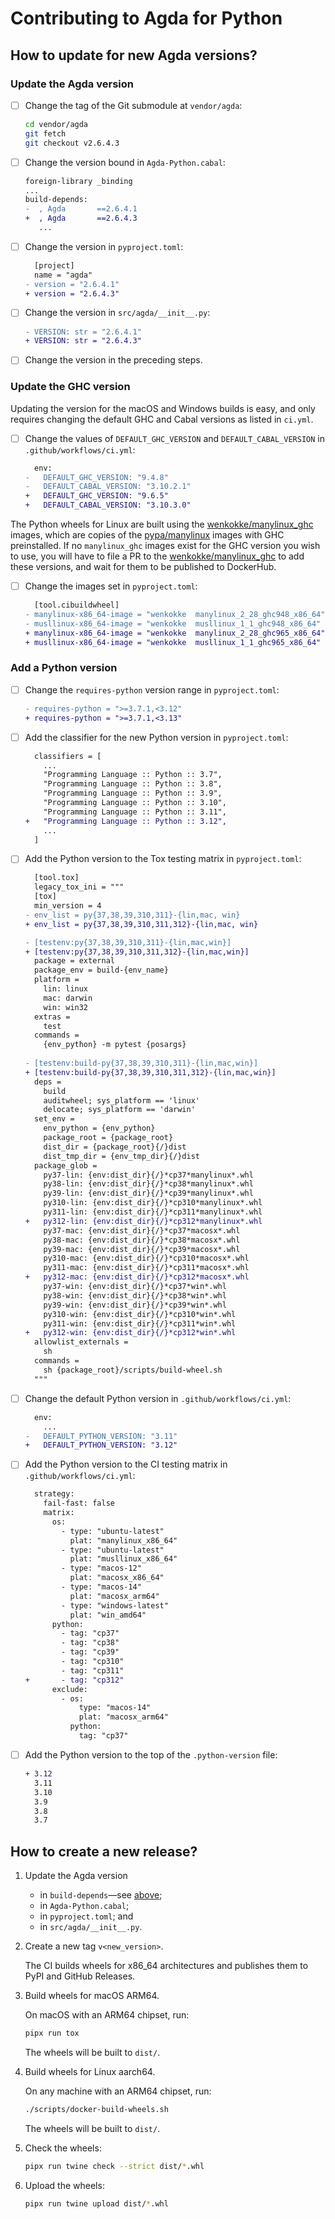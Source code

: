 # Contributing to Agda for Python

## How to update for new Agda versions?

### Update the Agda version

- [ ] Change the tag of the Git submodule at `vendor/agda`:

  ```bash
  cd vendor/agda
  git fetch
  git checkout v2.6.4.3
  ```

- [ ] Change the version bound in `Agda-Python.cabal`:

  ```diff
  foreign-library _binding
  ...
  build-depends:
  -  , Agda       ==2.6.4.1
  +  , Agda       ==2.6.4.3
     ...
  ```

- [ ] Change the version in `pyproject.toml`:

  ```diff
    [project]
    name = "agda"
  - version = "2.6.4.1"
  + version = "2.6.4.3"
  ```

- [ ] Change the version in `src/agda/__init__.py`:

  ```diff
  - VERSION: str = "2.6.4.1"
  + VERSION: str = "2.6.4.3"
  ```

- [ ] Change the version in the preceding steps.

### Update the GHC version

Updating the version for the macOS and Windows builds is easy, and only requires changing the default GHC and Cabal versions as listed in `ci.yml`.

- [ ] Change the values of `DEFAULT_GHC_VERSION` and `DEFAULT_CABAL_VERSION` in `.github/workflows/ci.yml`:

  ```diff
    env:
  -   DEFAULT_GHC_VERSION: "9.4.8"
  -   DEFAULT_CABAL_VERSION: "3.10.2.1"
  +   DEFAULT_GHC_VERSION: "9.6.5"
  +   DEFAULT_CABAL_VERSION: "3.10.3.0"
  ```

The Python wheels for Linux are built using the [wenkokke/manylinux_ghc] images, which are copies of the [pypa/manylinux] images with GHC preinstalled.
If no `manylinux_ghc` images exist for the GHC version you wish to use, you will have to file a PR to  the [wenkokke/manylinux_ghc] to add these versions, and wait for them to be published to DockerHub.

- [ ] Change the images set in `pyproject.toml`:

  ```diff
    [tool.cibuildwheel]
  - manylinux-x86_64-image = "wenkokke  manylinux_2_28_ghc948_x86_64"
  - musllinux-x86_64-image = "wenkokke  musllinux_1_1_ghc948_x86_64"
  + manylinux-x86_64-image = "wenkokke  manylinux_2_28_ghc965_x86_64"
  + musllinux-x86_64-image = "wenkokke  musllinux_1_1_ghc965_x86_64"
  ```

### Add a Python version

- [ ] Change the `requires-python` version range in `pyproject.toml`:

  ```diff
  - requires-python = ">=3.7.1,<3.12"
  + requires-python = ">=3.7.1,<3.13"
  ```

- [ ] Add the classifier for the new Python version in `pyproject.toml`:

  ```diff
    classifiers = [
      ...
      "Programming Language :: Python :: 3.7",
      "Programming Language :: Python :: 3.8",
      "Programming Language :: Python :: 3.9",
      "Programming Language :: Python :: 3.10",
      "Programming Language :: Python :: 3.11",
  +   "Programming Language :: Python :: 3.12",
      ...
    ]
  ```

- [ ] Add the Python version to the Tox testing matrix in `pyproject.toml`:

  ```diff
    [tool.tox]
    legacy_tox_ini = """
    [tox]
    min_version = 4
  - env_list = py{37,38,39,310,311}-{lin,mac, win}
  + env_list = py{37,38,39,310,311,312}-{lin,mac, win}
  
  - [testenv:py{37,38,39,310,311}-{lin,mac,win}]
  + [testenv:py{37,38,39,310,311,312}-{lin,mac,win}]
    package = external
    package_env = build-{env_name}
    platform =
      lin: linux
      mac: darwin
      win: win32
    extras =
      test
    commands =
      {env_python} -m pytest {posargs}
    
  - [testenv:build-py{37,38,39,310,311}-{lin,mac,win}]
  + [testenv:build-py{37,38,39,310,311,312}-{lin,mac,win}]
    deps =
      build
      auditwheel; sys_platform == 'linux'
      delocate; sys_platform == 'darwin'
    set_env =
      env_python = {env_python}
      package_root = {package_root}
      dist_dir = {package_root}{/}dist
      dist_tmp_dir = {env_tmp_dir}{/}dist
    package_glob =
      py37-lin: {env:dist_dir}{/}*cp37*manylinux*.whl
      py38-lin: {env:dist_dir}{/}*cp38*manylinux*.whl
      py39-lin: {env:dist_dir}{/}*cp39*manylinux*.whl
      py310-lin: {env:dist_dir}{/}*cp310*manylinux*.whl
      py311-lin: {env:dist_dir}{/}*cp311*manylinux*.whl
  +   py312-lin: {env:dist_dir}{/}*cp312*manylinux*.whl
      py37-mac: {env:dist_dir}{/}*cp37*macosx*.whl
      py38-mac: {env:dist_dir}{/}*cp38*macosx*.whl
      py39-mac: {env:dist_dir}{/}*cp39*macosx*.whl
      py310-mac: {env:dist_dir}{/}*cp310*macosx*.whl
      py311-mac: {env:dist_dir}{/}*cp311*macosx*.whl
  +   py312-mac: {env:dist_dir}{/}*cp312*macosx*.whl
      py37-win: {env:dist_dir}{/}*cp37*win*.whl
      py38-win: {env:dist_dir}{/}*cp38*win*.whl
      py39-win: {env:dist_dir}{/}*cp39*win*.whl
      py310-win: {env:dist_dir}{/}*cp310*win*.whl
      py311-win: {env:dist_dir}{/}*cp311*win*.whl
  +   py312-win: {env:dist_dir}{/}*cp312*win*.whl
    allowlist_externals =
      sh
    commands =
      sh {package_root}/scripts/build-wheel.sh
    """
  ```

- [ ] Change the default Python version in `.github/workflows/ci.yml`:

  ```diff
    env:
      ...
  -   DEFAULT_PYTHON_VERSION: "3.11"
  +   DEFAULT_PYTHON_VERSION: "3.12"
  ```

- [ ] Add the Python version to the CI testing matrix in `.github/workflows/ci.yml`:

  ```diff
    strategy:
      fail-fast: false
      matrix:
        os:
          - type: "ubuntu-latest"
            plat: "manylinux_x86_64"
          - type: "ubuntu-latest"
            plat: "musllinux_x86_64"
          - type: "macos-12"
            plat: "macosx_x86_64"
          - type: "macos-14"
            plat: "macosx_arm64"
          - type: "windows-latest"
            plat: "win_amd64"
        python:
          - tag: "cp37"
          - tag: "cp38"
          - tag: "cp39"
          - tag: "cp310"
          - tag: "cp311"
  +       - tag: "cp312"
        exclude:
          - os:
              type: "macos-14"
              plat: "macosx_arm64"
            python:
              tag: "cp37"
  ```

- [ ] Add the Python version to the top of the `.python-version` file:

  ```diff
  + 3.12
    3.11
    3.10
    3.9
    3.8
    3.7
  ```


## How to create a new release?

1. Update the Agda version

   - in `build-depends`—see [above](#update-the-agda-version);
   - in `Agda-Python.cabal`;
   - in `pyproject.toml`; and
   - in `src/agda/__init__.py`.

2. Create a new tag `v<new_version>`.

   The CI builds wheels for x86_64 architectures and publishes them to PyPI and GitHub Releases.

3. Build wheels for macOS ARM64.

   On macOS with an ARM64 chipset, run:

   ```bash
   pipx run tox
   ```

   The wheels will be built to `dist/`.

4. Build wheels for Linux aarch64.

   On any machine with an ARM64 chipset, run:

   ```bash
   ./scripts/docker-build-wheels.sh
   ```

   The wheels will be built to `dist/`.

5. Check the wheels:

   ```bash
   pipx run twine check --strict dist/*.whl
   ```

6. Upload the wheels:

   ```bash
   pipx run twine upload dist/*.whl
   ```

[wenkokke/manylinux_ghc]: https://github.com/wenkokke/manylinux_ghc
[pypa/manylinux]: https://github.com/pypa/manylinux
